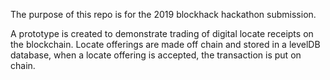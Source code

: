 The purpose of this repo is for the 2019 blockhack hackathon submission.

A prototype is created to demonstrate trading of digital locate receipts on the blockchain. Locate offerings are made off chain and stored in a levelDB database, when a locate offering is accepted, the transaction is put on chain.